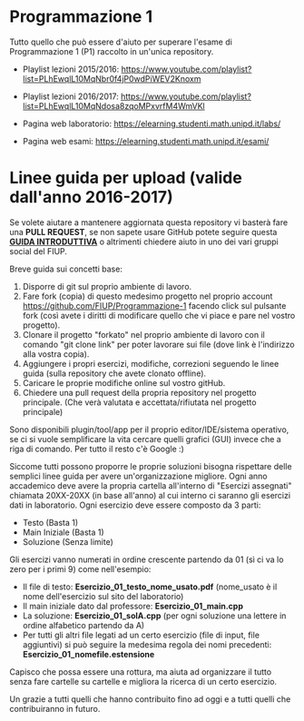# Programmazione 1

Tutto quello che può essere d'aiuto per superare l'esame di Programmazione 1 (P1) raccolto in un'unica repository.


* Playlist lezioni 2015/2016: https://www.youtube.com/playlist?list=PLhEwqlL10MqNbr0f4jP0wdPiWEV2Knoxm

* Playlist lezioni 2016/2017: https://www.youtube.com/playlist?list=PLhEwqlL10MqNdosa8zqoMPxvrfM4WmVKl

* Pagina web laboratorio: https://elearning.studenti.math.unipd.it/labs/

* Pagina web esami: https://elearning.studenti.math.unipd.it/esami/

# Linee guida per upload (valide dall'anno 2016-2017)

Se volete aiutare a mantenere aggiornata questa repository vi basterà fare una **PULL REQUEST**, se non sapete usare GitHub potete seguire questa [**GUIDA INTRODUTTIVA**](http://bfy.tw/XIx) o altrimenti chiedere aiuto in uno dei vari gruppi social del FIUP.

Breve guida sui concetti base:
1) Disporre di git sul proprio ambiente di lavoro.
2) Fare fork (copia) di questo medesimo progetto nel proprio account https://github.com/FIUP/Programmazione-1 facendo click sul pulsante fork (così avete i diritti di modificare quello che vi piace e pare nel vostro progetto).
3) Clonare il progetto "forkato" nel proprio ambiente di lavoro con il comando "git clone link" per poter lavorare sui file (dove link è l'indirizzo alla vostra copia).
4) Aggiungere i propri esercizi, modifiche, correzioni seguendo le linee guida (sulla repository che avete clonato offline).
5) Caricare le proprie modifiche online sul vostro gitHub.
6) Chiedere una pull request della propria repository nel progetto principale. (Che verà valutata e accettata/rifiutata nel progetto principale)

Sono disponibili plugin/tool/app per il proprio editor/IDE/sistema operativo, se ci si vuole semplificare la vita cercare quelli grafici (GUI) invece che a riga di comando. Per tutto il resto c'è Google :)

Siccome tutti possono proporre le proprie soluzioni bisogna rispettare delle semplici linee guida per avere un'organizzazione migliore.
Ogni anno accademico deve avere la propria cartella all'interno di "Esercizi assegnati" chiamata 20XX-20XX (in base all'anno) al cui interno ci saranno gli esercizi dati in laboratorio. Ogni esercizio deve essere composto da 3 parti:
* Testo (Basta 1)
* Main Iniziale (Basta 1)
* Soluzione (Senza limite)

Gli esercizi vanno numerati in ordine crescente partendo da 01 (sì ci va lo zero per i primi 9) come nell'esempio:
* Il file di testo: **Esercizio_01_testo_nome_usato.pdf** (nome_usato è il nome dell'esercizio sul sito del laboratorio)
* Il main iniziale dato dal professore: **Esercizio_01_main.cpp**
* La soluzione: **Esercizio_01_solA.cpp** (per ogni soluzione una lettere in ordine alfabetico partendo da A)
* Per tutti gli altri file legati ad un certo esercizio (file di input, file aggiuntivi) si può seguire la medesima regola dei nomi precedenti: **Esercizio_01_nomefile.estensione**

Capisco che possa essere una rottura, ma aiuta ad organizzare il tutto senza fare cartelle su cartelle e migliora la ricerca di un certo esercizio.


Un grazie a tutti quelli che hanno contribuito fino ad oggi e a tutti quelli che contribuiranno in futuro.
